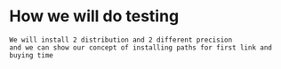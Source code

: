 # How we will do testing 

    We will install 2 distribution and 2 different precision
    and we can show our concept of installing paths for first link and buying time
    